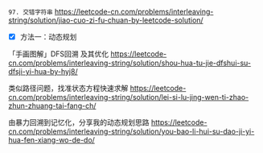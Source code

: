 
`97. 交错字符串` https://leetcode-cn.com/problems/interleaving-string/solution/jiao-cuo-zi-fu-chuan-by-leetcode-solution/
- [x] 方法一：动态规划

「手画图解」DFS回溯 及其优化 https://leetcode-cn.com/problems/interleaving-string/solution/shou-hua-tu-jie-dfshui-su-dfsji-yi-hua-by-hyj8/

类似路径问题，找准状态方程快速求解 https://leetcode-cn.com/problems/interleaving-string/solution/lei-si-lu-jing-wen-ti-zhao-zhun-zhuang-tai-fang-ch/

由暴力回溯到记忆化，分享我的动态规划思路 https://leetcode-cn.com/problems/interleaving-string/solution/you-bao-li-hui-su-dao-ji-yi-hua-fen-xiang-wo-de-do/
